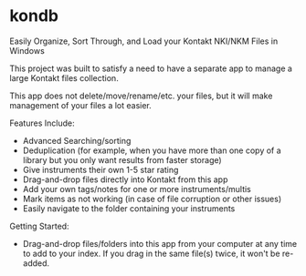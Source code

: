 # kondb
Easily Organize, Sort Through, and Load your Kontakt NKI/NKM Files in Windows

This project was built to satisfy a need to have a separate app to manage a large Kontakt files collection.

This app does not delete/move/rename/etc. your files, but it will make management of your files a lot easier.


Features Include:
- Advanced Searching/sorting
- Deduplication (for example, when you have more than one copy of a library but you only want results from faster storage)
- Give instruments their own 1-5 star rating
- Drag-and-drop files directly into Kontakt from this app
- Add your own tags/notes for one or more instruments/multis
- Mark items as not working (in case of file corruption or other issues)
- Easily navigate to the folder containing your instruments


Getting Started:
- Drag-and-drop files/folders into this app from your computer at any time to add to your index.  If you drag in the same file(s) twice, it won't be re-added.

